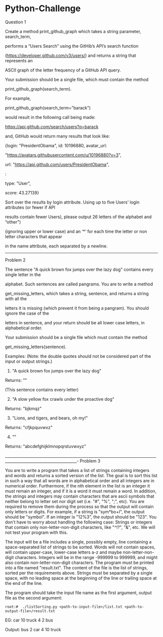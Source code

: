 # Python-Challenge

Question 1

Create a method print_github_graph which takes a string parameter,
search_term,

performs a “Users Search” using the GitHib’s API’s search function

(https://developer.github.com/v3/users/) and returns a string that
represents an

ASCII graph of the letter frequency of a GitHub API query.

Your submission should be a single file, which must contain the method

print_github_graph(search_term).

For example,

print_github_graph(search_term=”barack”)

would result in the following call being made:

https://api.github.com/search/users?q=barack

and, GitHub would return many results that look like:

{login: "PresidentObama", id: 10196880, avatar_url:

"https://avatars.githubusercontent.com/u/10196880?v=3",

url: "https://api.github.com/users/PresidentObama",

:

type: "User",

score: 43.27139}

Sort over the results by login attribute. Using up to five Users’ login
attributes (or fewer if API

results contain fewer Users), please output 26 letters of the alphabet
and “other”)

(ignoring upper or lower case) and an ‘*’ for each time the letter or
non letter characters that appear

in the name attribute, each separated by a newline.
____________________________________________________________________________________________________________
Problem 2

The sentence "A quick brown fox jumps over the lazy dog" contains every
single letter in the

alphabet. Such sentences are called pangrams. You are to write a method

get_missing_letters, which takes a string, sentence, and returns a
string with all the

letters it is missing (which prevent it from being a pangram). You
should ignore the case of the

letters in sentence, and your return should be all lower case letters,
in alphabetical order.

Your submission should be a single file which must contain the method

get_missing_letters(sentence).

Examples: (Note: the double quotes should not be considered part of the
input or output strings.)

1) "A quick brown fox jumps over the lazy dog"

Returns: ""

(This sentence contains every letter)

2) "A slow yellow fox crawls under the proactive dog"

Returns: "bjkmqz"

3) "Lions, and tigers, and bears, oh my!"

Returns: "cfjkpquvwxz"

4) ""

Returns: "abcdefghijklmnopqrstuvwxyz"

___________________________________________________________________________________________________________________-
Problem 3

You are to write a program that takes a list of strings containing integers and words and returns a sorted version of the list. 
The goal is to sort this list in such a way that all words are in alphabetical order and all integers are in numerical order. Furthermore, if the nth element in the list is an integer it must remain an integer, and if it is a word it must remain a word. 
In addition, the strings and integers may contain characters that are ascii symbols that neither belong to letter set nor digit set (i.e. "#", "%", ";", etc). You are required to remove them during the process so that the output will contain only letters or digits. For example, if a string is "sym*bo+l", the output should be "symbol". If an integer is "12%3", the output should be "123".
You don't have to worry about handling the following case: 
Strings or integers that contain only non-letter-non-digit characters, like "^!?", "&", etc. We will not test your program with this.

The input will be a file includes a single, possibly empty, line containing a space-separated list of strings to be sorted. Words will not contain spaces, will contain upper-case, lower-case letters a-z and maybe non-letter-non-digit characters. Integers will be in the range -999999 to 999999, and might also contain non-letter-non-digit characters. 
The program must be printed into a file named "result.txt". The content of the file is the list of strings, sorted per the requirements above. Strings must be separated by a single space, with no leading space at the beginning of the line or trailing space at the end of the line. 

The program should take the input file name as the first argument, output file as the second argument:

	root:#  ./listSorting.py <path-to-input-file>/list.txt <path-to-output-file>/result.txt 

EG: car 10 truck 4 2 bus

Output: bus 2 car 4 10 truck
